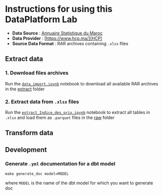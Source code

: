 # Instructions for using this DataPlatform Lab

- **Data Source** : [Annuaire Statistique du Maroc](https://www.hcp.ma/downloads/?tag=Annuaires+statistiques+du+Maroc+%28Format+Excel%29)
- **Data Provider** : [https://www.hcp.ma/](HCP)
- **Source Data Format** : RAR archives containing `.xlsx` files

## Extract data

### 1. Download files archives
Run the [`data_import.ipynb`](notebooks/data_import.ipynb) notebook to download all available RAR archives in the [extract](dwh_data/extract) folder

### 2. Extract data from `.xlsx` files
Run the [`extract_Indice_des_prix.ipynb`](notebooks/extract_Indice_des_prix.ipynb) notebook to extract all tables in `.xlsx` and load them as `.parquet` files in the [raw](dwh_data/raw) folder

## Transform data


## Development

### Generate `.yml` documentation for a dbt model
```
make generate_doc model=MODEL
```
where `MODEL` is the name of the dbt model for which you want to generate doc


